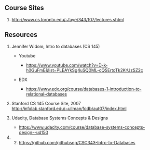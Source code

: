 ## Course Sites
1. http://www.cs.toronto.edu/~faye/343/f07/lectures.shtml

## Resources

1. Jennifer Widom, Intro to databases (CS 145)
    - Youtube
        - https://www.youtube.com/watch?v=D-k-h0GuFmE&list=PLEAYkSg4uSQ0ML-cQSErtoTk2KrUzSZ2c

    - EDX
        - https://www.edx.org/course/databases-1-introduction-to-relational-databases


3.  Stanford CS 145 Course Site, 2007
    http://infolab.stanford.edu/~ullman/fcdb/aut07/index.html


4. Udacity, Database Systems Concepts & Designs
    - https://www.udacity.com/course/database-systems-concepts-design--ud150


5. 2. https://github.com/githubsng/CSC343-Intro-to-Databases